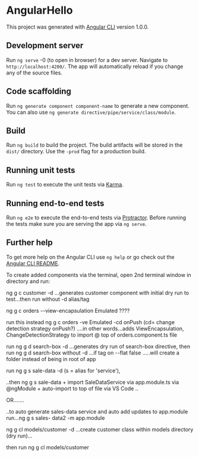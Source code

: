 # AngularHello

This project was generated with [Angular CLI](https://github.com/angular/angular-cli) version 1.0.0.

## Development server

Run `ng serve` -0 (to open in browser) for a dev server. Navigate to `http://localhost:4200/`. The app will automatically reload if you change any of the source files.

## Code scaffolding

Run `ng generate component component-name` to generate a new component. You can also use `ng generate directive/pipe/service/class/module`.

## Build

Run `ng build` to build the project. The build artifacts will be stored in the `dist/` directory. Use the `-prod` flag for a production build.

## Running unit tests

Run `ng test` to execute the unit tests via [Karma](https://karma-runner.github.io).

## Running end-to-end tests

Run `ng e2e` to execute the end-to-end tests via [Protractor](http://www.protractortest.org/).
Before running the tests make sure you are serving the app via `ng serve`.

## Further help

To get more help on the Angular CLI use `ng help` or go check out the [Angular CLI README](https://github.com/angular/angular-cli/blob/master/README.md).


To create added components via the terminal, open 2nd terminal window
in directory and run:

ng g c customer -d   ...generates customer component with initial dry run to test...then run without -d alias/tag

ng g c orders --view-encapsulation Emulated ????

run this instead ng g c orders -ve Emulated -cd onPush (cd= change detection strategy onPush?)
....in other words...adds ViewEncapsulation, ChangeDetectionStrategy to import @
top of orders.component.ts file


run ng g d search-box -d ...generates dry run of search-box directive,
then run ng g d search-box without -d   ...if tag on --flat false .....will create a folder instead of being in root of app


run ng g s sale-data -d (s = alias for 'service'),

..then ng g s sale-data + import SaleDataService via app.module.ts via @ngModule + auto-import to top of file via VS Code ..

OR.......

..to auto generate sales-data service and auto add updates to app.module run...ng g s sales-
data2 -m app.module


ng g cl models/customer -d  ...create customer class within models directory (dry run)...

then run ng g cl models/customer